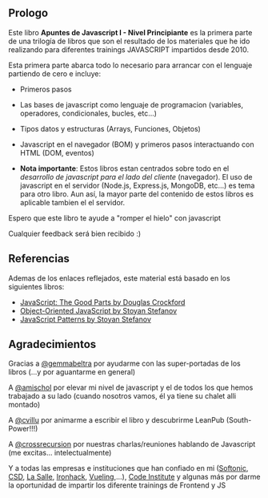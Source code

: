 ## Prologo

Este libro **Apuntes de Javascript I - Nivel Principiante** es la primera parte de una trilogía de libros que son el resultado de los materiales que he ido realizando para diferentes trainings JAVASCRIPT impartidos desde 2010.

Esta primera parte abarca todo lo necesario para arrancar con el lenguaje partiendo de cero e incluye:

- Primeros pasos
- Las bases de javascript como lenguaje de programacion (variables, operadores, condicionales, bucles, etc...)
- Tipos datos y estructuras (Arrays, Funciones, Objetos)
- Javascript en el navegador (BOM) y primeros pasos interactuando con HTML (DOM, eventos)

- **Nota importante**: Estos libros estan centrados sobre todo en el _desarrollo de javascript para el lado del cliente_ (navegador). El uso de javascript en el servidor (Node.js, Express.js, MongoDB, etc...) es tema para otro libro. Aun así, la mayor parte del contenido de estos libros es aplicable tambien el el servidor.

Espero que este libro te ayude a "romper el hielo" con javascript

Cualquier feedback será bien recibido :)

## Referencias

Ademas de los enlaces reflejados, este material está basado en los siguientes libros:

- [JavaScript: The Good Parts by Douglas Crockford](http://www.amazon.es/JavaScript-Parts-Working-Shallow-Grain/dp/0596517742)
- [Object-Oriented JavaScript by Stoyan Stefanov](http://www.amazon.es/Object-oriented-JavaScript-Second-Stefanov-Paperback/dp/B00HRDVRJG/)
- [JavaScript Patterns by Stoyan Stefanov](http://www.amazon.es/JavaScript-Patterns-Stefanov-Stoyan-Paperback/dp/B00M0MDRQK)

## Agradecimientos

Gracias a [@gemmabeltra](https://twitter.com/gemmabeltra) por ayudarme con las super-portadas de los libros (...y por aguantarme en general)

A [@amischol](https://twitter.com/amischol) por elevar mi nivel de javascript y el de todos los que hemos trabajado a su lado (cuando nosotros vamos, él ya tiene su chalet alli montado)

A [@cvillu](https://twitter.com/cvillu) por animarme a escribir el libro y descubrirme LeanPub (South-Power!!!)

A [@crossrecursion](https://twitter.com/crossrecursion) por nuestras charlas/reuniones hablando de Javascript (me excitas... intelectualmente)

Y a todas las empresas e instituciones que han confiado en mi ([Softonic](http://www.softonic.com/), [CSD](http://juanmaguitar.github.io/training-csd/#1),  [La Salle](http://juanmaguitar.github.io/training-laSalle/index.html#1), [Ironhack](http://juanmaguitar.github.io/grunt-workshop-ironhack/), [Vueling](http://juanmaguitar.github.io/training-js-vueling/),...), [Code Institute](http://www.codeinstitute.net/) y algunas más por darme la oportunidad de impartir los diferente trainings de Frontend y JS